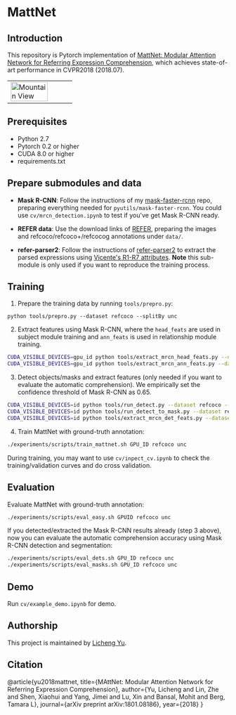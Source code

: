 # MattNet

## Introduction

This repository is Pytorch implementation of [MattNet: Modular Attention Network for Referring Expression Comprehension](https://arxiv.org/pdf/1801.08186.pdf), which achieves state-of-art performance in CVPR2018 (2018.07).

<table width="60%">
<tr>
<td><img src="http://bvisionweb1.cs.unc.edu/licheng/MattNet/mattnet_example.jpg", alt="Mountain View" width="80%"></td>
</tr>
</table>

## Prerequisites

* Python 2.7
* Pytorch 0.2 or higher
* CUDA 8.0 or higher
* requirements.txt


## Prepare submodules and data
* **Mask R-CNN**: Follow the instructions of my [mask-faster-rcnn](https://github.com/lichengunc/mask-faster-rcnn) repo, preparing everything needed for `pyutils/mask-faster-rcnn`.
You could use `cv/mrcn_detection.ipynb` to test if you've get Mask R-CNN ready.

* **REFER data**: Use the download links of [REFER](https://github.com/lichengunc/refer), preparing the images and refcoco/refcoco+/refcocog annotations under `data/`.

* **refer-parser2**: Follow the instructions of [refer-parser2](https://github.com/lichengunc/refer-parser2) to extract the parsed expressions using [Vicente's R1-R7 attributes](http://tamaraberg.com/papers/referit.pdf). **Note** this sub-module is only used if you want to reproduce the training process.


## Training
1. Prepare the training data by running `tools/prepro.py`:
```
python tools/prepro.py --dataset refcoco --splitBy unc
```

2. Extract features using Mask R-CNN, where the `head_feats` are used in subject module training and `ann_feats` is used in relationship module training.
```bash
CUDA_VISIBLE_DEVICES=gpu_id python tools/extract_mrcn_head_feats.py --dataset refcoco --splitBy unc
CUDA_VISIBLE_DEVICES=gpu_id python tools/extract_mrcn_ann_feats.py --dataset refcoco --splitBy unc
```

3. Detect objects/masks and extract features (only needed if you want to evaluate the automatic comprehension). We empirically set the confidence threshold of Mask R-CNN as 0.65.
```bash
CUDA_VISIBLE_DEVICES=id python tools/run_detect.py --dataset refcoco --splitBy unc --conf_thresh 0.65
CUDA_VISIBLE_DEVICES=id python tools/run_detect_to_mask.py --dataset refcoco --splitBy unc
CUDA_VISIBLE_DEVICES=id python tools/extract_mrcn_det_feats.py --dataset refcoco --splitBy unc
```

4. Train MattNet with ground-truth annotation:
```bash
./experiments/scripts/train_mattnet.sh GPU_ID refcoco unc
```
During training, you may want to use `cv/inpect_cv.ipynb` to check the training/validation curves and do cross validation.

## Evaluation

Evaluate MattNet with ground-truth annotation:
```bash
./experiments/scripts/eval_easy.sh GPUID refcoco unc
```

If you detected/extracted the Mask R-CNN results already (step 3 above), now you can evaluate the automatic comprehension accuracy using Mask R-CNN detection and segmentation:
```bash
./experiments/scripts/eval_dets.sh GPU_ID refcoco unc
./experiments/scripts/eval_masks.sh GPU_ID refcoco unc
```

## Demo

Run `cv/example_demo.ipynb` for demo.

## Authorship

This project is maintained by [Licheng Yu](cs.unc.edu/~licheng/).

## Citation
  @article{yu2018mattnet,
    title={MAttNet: Modular Attention Network for Referring Expression Comprehension},
    author={Yu, Licheng and Lin, Zhe and Shen, Xiaohui and Yang, Jimei and Lu, Xin and Bansal, Mohit and Berg, Tamara L},
    journal={arXiv preprint arXiv:1801.08186},
    year={2018}
  }


